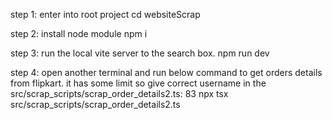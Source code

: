 step 1: enter into root project
cd websiteScrap

step 2: install node module
npm i

step 3: run the local vite server to the search box.
npm run dev

step 4: open another terminal and run below command to get orders details from flipkart. it has some limit so give correct username in the src/scrap_scripts/scrap_order_details2.ts: 83
npx tsx src/scrap_scripts/scrap_order_details2.ts
